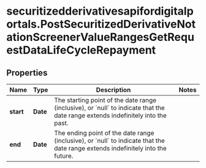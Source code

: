 # securitizedderivativesapifordigitalportals.PostSecuritizedDerivativeNotationScreenerValueRangesGetRequestDataLifeCycleRepayment

## Properties

Name | Type | Description | Notes
------------ | ------------- | ------------- | -------------
**start** | **Date** | The starting point of the date range (inclusive), or &#x60;null&#x60; to indicate that the date range extends indefinitely into the past. | 
**end** | **Date** | The ending point of the date range (inclusive), or &#x60;null&#x60; to indicate that the date range extends indefinitely into the future. | 


